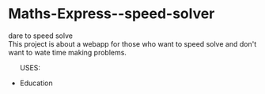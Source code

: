 # Maths-Express--speed-solver
dare to speed solve<br>
This project is about a webapp for those who want to speed solve and don't want to wate time making problems.
<br>
<ul>
  <p> USES:</p>
  <li> Education</li>
</ul>
